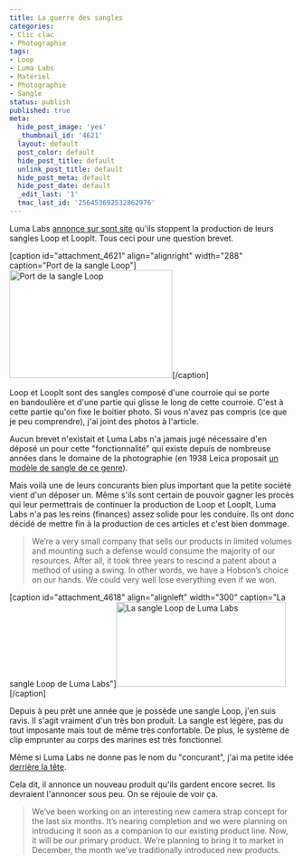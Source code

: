 ```yaml
---
title: La guerre des sangles
categories:
- Clic clac
- Photographie
tags:
- Loop
- Luma Labs
- Matériel
- Photographie
- Sangle
status: publish
published: true
meta:
  hide_post_image: 'yes'
  _thumbnail_id: '4621'
  layout: default
  post_color: default
  hide_post_title: default
  unlink_post_title: default
  hide_post_meta: default
  hide_post_date: default
  _edit_last: '1'
  tmac_last_id: '256453692532862976'
---
```

Luma Labs <a title="An open letter to our customers, past and future" href="https://lu.ma/blogs/news/4540122-an-open-letter-to-our-customers-past-and-future">annonce sur sont site</a> qu'ils stoppent la production de leurs sangles Loop et LoopIt. Tous ceci pour une question brevet.

<!--more-->

[caption id="attachment_4621" align="alignright" width="288" caption="Port de la sangle Loop"]<a href="https://dlgjp9x71cipk.cloudfront.net/2011/12/luma-loop.jpg"><img class="size-full wp-image-4621 " title="Luma Loop" src="https://dlgjp9x71cipk.cloudfront.net/2011/12/luma-loop.jpg" alt="Port de la sangle Loop" width="288" height="191" /></a>[/caption]

Loop et LoopIt sont des sangles composé d'une courroie qui se porte en bandoulière et d'une partie qui glisse le long de cette courroie. C'est à cette partie qu'on fixe le boitier photo. Si vous n'avez pas compris (ce que je peu comprendre), j'ai joint des photos à l'article.

Aucun brevet n'existait et Luma Labs n'a jamais jugé nécessaire d'en déposé un pour cette "fonctionnalité" qui existe depuis de nombreuse années dans le domaine de la photographie (en 1938 Leica proposait <a href="https://www.liveauctioneers.com/item/6406913">un modèle de sangle de ce genre</a>).

Mais voilà une de leurs concurants bien plus important que la petite société vient d'un déposer un. Même s'ils sont certain de pouvoir gagner les procès qui leur permettrais de continuer la production de Loop et LoopIt, Luma Labs n'a pas les reins (finances) assez solide pour les conduire.
Ils ont donc décidé de mettre fin à la production de ces articles et c'est bien dommage.
<blockquote>We’re a very small company that sells our products in limited volumes and mounting such a defense would consume the majority of our resources. After all, it took three years to rescind a patent about a method of using a swing. In other words, we have a Hobson’s choice on our hands. We could very well lose everything even if we won.</blockquote>
[caption id="attachment_4618" align="alignleft" width="300" caption="La sangle Loop de Luma Labs"]<a href="https://dlgjp9x71cipk.cloudfront.net/2011/12/sidebyside.jpg"><img class="size-medium wp-image-4618 " title="Loop" src="https://dlgjp9x71cipk.cloudfront.net/2011/12/sidebyside-500x250.jpg" alt="La sangle Loop de Luma Labs" width="300" height="150" /></a>[/caption]

Depuis à peu prêt une année que je possède une sangle Loop, j'en suis ravis. Il s'agit vraiment d'un très bon produit. La sangle est légère, pas du tout imposante mais tout de même très confortable. De plus, le système de clip emprunter au corps des marines est très fonctionnel.

Même si Luma Labs ne donne pas le nom du "concurant", j'ai ma petite idée <a href="https://www.blackrapid.com/">derrière la tête</a>.

Cela dit, il annonce un nouveau produit qu'ils gardent encore secret. Ils devraient l'annoncer sous peu. On se réjouie de voir ça.
<blockquote>We’ve been working on an interesting new camera strap concept for the last six months. It’s nearing completion and we were planning on introducing it soon as a companion to our existing product line. Now, it will be our primary product. We’re planning to bring it to market in December, the month we’ve traditionally introduced new products.</blockquote>
